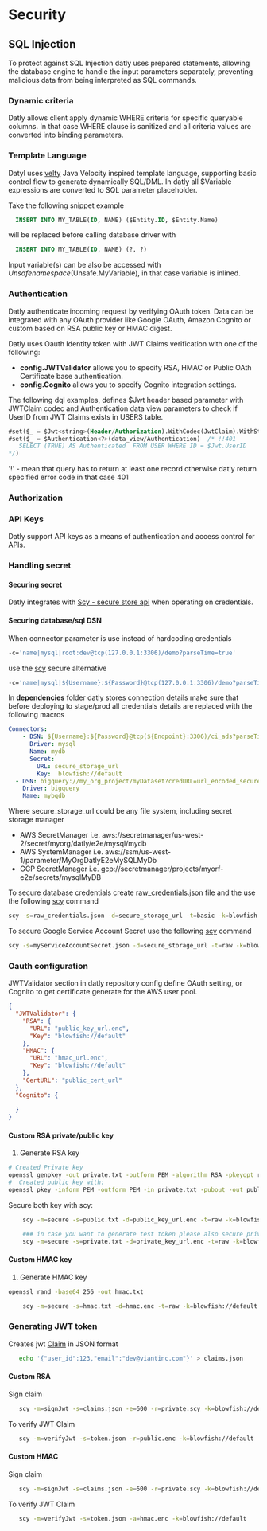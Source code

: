 # Security 

## SQL Injection

To protect against SQL Injection datly uses prepared statements, allowing the database engine to handle the input parameters separately,
preventing malicious data from being interpreted as SQL commands.

### Dynamic criteria 

Datly allows client apply dynamic WHERE  criteria for specific queryable columns. In that case
WHERE clause is sanitized and all criteria values are converted into binding parameters.  

### Template Language

Datyl uses [velty](https://github.com/viant/velty) Java Velocity inspired template language, supporting basic control flow to
generate dynamically SQL/DML.
In datly all $Variable expressions are converted to SQL parameter placeholder.

Take the following snippet example
```sql
  INSERT INTO MY_TABLE(ID, NAME) ($Entity.ID, $Entity.Name)
```
will be replaced before calling database driver with
```sql
  INSERT INTO MY_TABLE(ID, NAME) (?, ?)
```

Input variable(s) can be also be accessed with $Unsafe namespace ($Unsafe.MyVariable), in that case variable is inlined.

### Authentication

Datly authenticate incoming request by verifying OAuth token. 
Data can be integrated with any OAuth provider like Google OAuth, Amazon Cognito or custom based on RSA public key or HMAC digest.   

Datly uses Oauth Identity token with JWT Claims verification with one of the following: 
- **config.JWTValidator** allows you to specify RSA, HMAC or Public OAth Certificate base authentication. 
- **config.Cognito** allows you to specify Cognito integration settings.


The following dql examples, defines $Jwt header based parameter with JWTClaim codec 
and Authentication data view parameters to check if UserID from JWT Claims exists in USERS table.

```sql
#set($_ = $Jwt<string>(Header/Authorization).WithCodec(JwtClaim).WithStatusCode(401))
#set($_ = $Authentication<?>(data_view/Authentication)  /* !!401
   SELECT (TRUE) AS Authenticated  FROM USER WHERE ID = $Jwt.UserID
*/)
```

'!' - mean that query has to return at least one record otherwise datly return specified error code in that case 401


### Authorization


### API Keys

Datly support API keys as a means of authentication and access control for APIs.


### Handling secret


#### Securing secret

Datly integrates with [Scy - secure store api](https://github.com/viant/scy) when operating on credentials.


#### Securing database/sql DSN

When connector parameter is use instead of hardcoding credentials
```bash
-c='name|mysql|root:dev@tcp(127.0.0.1:3306)/demo?parseTime=true'
```

use the [scy](https://github.com/viant/scy) secure alternative

```bash
-c='name|mysql|${Username}:${Password}@tcp(127.0.0.1:3306)/demo?parseTime=true|secure_storage_url|blowfish://default'
```


In **dependencies** folder datly stores connection details make sure that before deploying to stage/prod all
credentials details are replaced with the following macros

```connections.yaml
Connectors:
    - DSN: ${Username}:${Password}@tcp(${Endpoint}:3306)/ci_ads?parseTime=true
      Driver: mysql
      Name: mydb
      Secret:
        URL: secure_storage_url
        Key:  blowfish://default
  - DSN: bigquery://my_org_project/myDataset?credURL=url_encoded_secure_storage_N_url
    Driver: bigquery
    Name: mybqdb
```

Where secure_storage_url could be any file system, including secret storage manager
- AWS SecretManager i.e. aws://secretmanager/us-west-2/secret/myorg/datly/e2e/mysql/mydb
- AWS SystemManager i.e. aws://ssm/us-west-1/parameter/MyOrgDatlyE2eMySQLMyDb
- GCP SecretManager i.e. gcp://secretmanager/projects/myorf-e2e/secrets/mysqlMyDB


To secure database credentials create [raw_credentials.json](asset/raw_credentials.json) file
and the use the following [scy](https://github.com/viant/scy) command

```bash
scy -s=raw_credentials.json -d=secure_storage_url -t=basic -k=blowfish://default
```

To secure Google Service Account Secret use the following [scy](https://github.com/viant/scy) command

```bash
scy -s=myServiceAccountSecret.json -d=secure_storage_url -t=raw -k=blowfish://default
```


### Oauth configuration


JWTValidator section in datly repository config define OAuth setting, 
or Cognito to get certificate generate for the AWS user pool.

```json
{
  "JWTValidator": {
    "RSA": {
      "URL": "public_key_url.enc",
      "Key": "blowfish://default"
    },
    "HMAC": {
      "URL": "hmac_url.enc",
      "Key": "blowfish://default"
    },
    "CertURL": "public_cert_url"
  },
  "Cognito": {
    
  }
}
```

#### Custom RSA private/public key

1. Generate RSA key
```bash
# Created Private key
openssl genpkey -out private.txt -outform PEM -algorithm RSA -pkeyopt rsa_keygen_bits:4096
#  Created public key with:
openssl pkey -inform PEM -outform PEM -in private.txt -pubout -out public.txt
```

Secure both key with scy:

```bash
    scy -m=secure -s=public.txt -d=public_key_url.enc -t=raw -k=blowfish://default ## on prod, use secure store instead of local fs

    ### in case you want to generate test token please also secure private key
    scy -m=secure -s=private.txt -d=private_key_url.enc -t=raw -k=blowfish://default ## on prod, use secure store instead of local fs
```

#### Custom HMAC key

1. Generate HMAC key

```bash
openssl rand -base64 256 -out hmac.txt
```
```bash
    scy -m=secure -s=hmac.txt -d=hmac.enc -t=raw -k=blowfish://default ## on prod, use secure store instead of local fs

```

### Generating JWT token 

Creates jwt [Claim](https://github.com/viant/scy/blob/main/auth/jwt/claims.go) in JSON format
```bash
   echo '{"user_id":123,"email":"dev@viantinc.com"}' > claims.json 
```

#### Custom RSA

Sign claim
```bash
   scy -m=signJwt -s=claims.json -e=600 -r=private.scy -k=blowfish://default
```

To verify JWT Claim
```bash
   scy -m=verifyJwt -s=token.json -r=public.enc -k=blowfish://default
``` 

#### Custom HMAC

Sign claim

```bash
   scy -m=signJwt -s=claims.json -e=600 -r=private.scy -k=blowfish://default
``` 

To verify JWT Claim
```bash
   scy -m=verifyJwt -s=token.json -a=hmac.enc -k=blowfish://default
``` 



